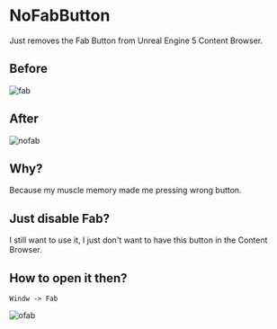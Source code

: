 # NoFabButton
Just removes the Fab Button from Unreal Engine 5 Content Browser.

## Before
![fab](https://github.com/user-attachments/assets/8bd474eb-6d1e-416c-a1d2-307819a3181c)

## After
![nofab](https://github.com/user-attachments/assets/98d940f8-42d4-4e51-9c70-72ae412e6163)

## Why?
Because my muscle memory made me pressing wrong button.

## Just disable Fab?
I still want to use it, I just don't want to have this button in the Content Browser.

## How to open it then?
`Windw -> Fab`  

![ofab](https://github.com/user-attachments/assets/e75b1511-7c94-4e58-98d3-26618cf00e61)
